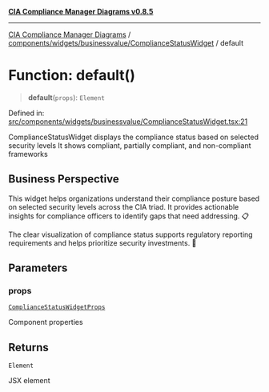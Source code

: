 [**CIA Compliance Manager Diagrams v0.8.5**](../../../../../README.md)

***

[CIA Compliance Manager Diagrams](../../../../../modules.md) / [components/widgets/businessvalue/ComplianceStatusWidget](../README.md) / default

# Function: default()

> **default**(`props`): `Element`

Defined in: [src/components/widgets/businessvalue/ComplianceStatusWidget.tsx:21](https://github.com/Hack23/cia-compliance-manager/blob/3ae0301247f765ba03c8c0fe645db4718bb8af76/src/components/widgets/businessvalue/ComplianceStatusWidget.tsx#L21)

ComplianceStatusWidget displays the compliance status based on selected security levels
It shows compliant, partially compliant, and non-compliant frameworks

## Business Perspective

This widget helps organizations understand their compliance posture based on
selected security levels across the CIA triad. It provides actionable insights
for compliance officers to identify gaps that need addressing. 📋

The clear visualization of compliance status supports regulatory reporting
requirements and helps prioritize security investments. 💼

## Parameters

### props

[`ComplianceStatusWidgetProps`](../../../../../types/widgets/interfaces/ComplianceStatusWidgetProps.md)

Component properties

## Returns

`Element`

JSX element
